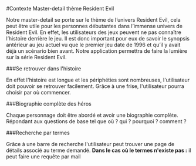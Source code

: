 ﻿#Contexte Master-detail thème Resident Evil

Notre master-detail se porte sur le thème de l’univers Resident Evil, cela peut être utile pour les personnes débutantes dans l’immense univers de Resident Evil.
En effet, les utilisateurs des jeux peuvent ne pas connaître l’histoire derrière le jeu.
Il est donc important pour eux de savoir le synopsis antérieur au jeu actuel vu que le premier jeu date de 1996 et qu’il y avait déjà un scénario bien avant.
Notre application permettra de faire la lumière sur la série Resident Evil.

###Se retrouver dans l'histoire

En effet l'histoire est longue et les périphéties sont nombreuses, l'utilisateur doit pouvoir se retrouver facilement.
Grâce à une frise, l'utilisateur pourra choisir par où commencer.

###Biographie complète des héros

Chaque personnage doit être abordé et avoir une biographie complète.
Répondant aux questions de base tel que où ? qui ? pourquoi ? comment ?

###Recherche par termes

Grâce à une barre de recherche l'utilisateur peut trouver une page de détails associé au terme demandé.
**Dans le cas où le termes n'existe pas :** il peut faire une requête par mail 